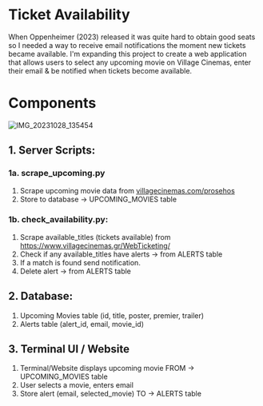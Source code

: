 # Ticket Availability
When Oppenheimer (2023) released it was quite hard to obtain good seats so I needed a way to receive email notifications the moment new tickets became available.
I'm expanding this project to create a web application that allows users to select any upcoming movie on Village Cinemas, enter their email & be notified when tickets become available.

# Components

![IMG_20231028_135454](https://github.com/fanisvl/ticket_availability/assets/82032857/ab6de861-bbd7-4f2e-9865-d6215ad30a6d)

## 1. Server Scripts:

### 1a. scrape_upcoming.py
1. Scrape upcoming movie data from [villagecinemas.com/prosehos](http://villagecinemas.com/prosehos)
2. Store to database → UPCOMING_MOVIES table

### 1b. check_availability.py:

1. Scrape available_titles (tickets available) from https://www.villagecinemas.gr/WebTicketing/
3. Check if any available_titles have alerts → from ALERTS table
4. If a match is found send notification.
5. Delete alert → from ALERTS table

## 2. Database:
1. Upcoming Movies table (id, title, poster, premier, trailer)
2. Alerts table (alert_id, email, movie_id)

## 3. Terminal UI / Website
1. Terminal/Website displays upcoming movie FROM → UPCOMING_MOVIES table
2. User selects a movie, enters email
3. Store alert (email, selected_movie) TO → ALERTS table
